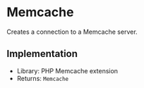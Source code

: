 
# Memcache

Creates a connection to a Memcache server.

## Implementation

* Library: PHP Memcache extension
* Returns: `Memcache`
